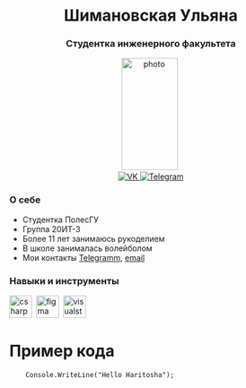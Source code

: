 <div id="header" align="center">
	<h1>Шимановская Ульяна</h1>
	<h3>Студентка инженерного факультета</h3>
</div>

<div id="photo" align="center">
<img src="https://sun9-west.userapi.com/sun9-54/s/v1/ig2/g1eY13JTE5sxw0RdWJzRRASlMvnthT_abz4jMsbZRxetoluYa6SkPcyEpUQBMTcKGYrjautSpHBQ-1ArQi_WHXuH.jpg?size=652x1343&quality=95&type=album" title="photo" width="100" height="200"/>&nbsp;
</div>	

<div id="socials" align="center">
	<a href="https://vk.com/ulyana0306">
		<img src="https://img.shields.io/badge/VK-blue?style=for-the-badge&logo=VK&logoColor=white" alt="VK"/>
	</a>
	<a href="https://t.me/uliiiianaaa">
		<img src="https://img.shields.io/badge/Telegram-blue?style=for-the-badge&logo=telegram&logoColor=white" alt="Telegram"/>
	</a>
</div>	
	
### О себе
-  Студентка ПолесГУ
-  Группа 20ИТ-3
-  Более 11 лет занимаюсь рукоделием
-  В школе занималась волейболом
-  Мои контакты [Telegramm](https://t.me/uliiiianaaa), [email](shimanovskaya.03@mail.ru)	

### Навыки и инструменты
<img src="https://cdn.jsdelivr.net/gh/devicons/devicon/icons/csharp/csharp-original.svg" title="csharp" width="40" height="40"/>&nbsp;
<img src="https://cdn.jsdelivr.net/gh/devicons/devicon/icons/figma/figma-original.svg" title="figma" width="40" height="40"/>&nbsp;
<img src="https://cdn.jsdelivr.net/gh/devicons/devicon/icons/visualstudio/visualstudio-plain.svg" title="visualstudio" width="40" height="40"/>&nbsp;


	
# Пример кода
```
    Console.WriteLine("Hello Haritosha");
```

